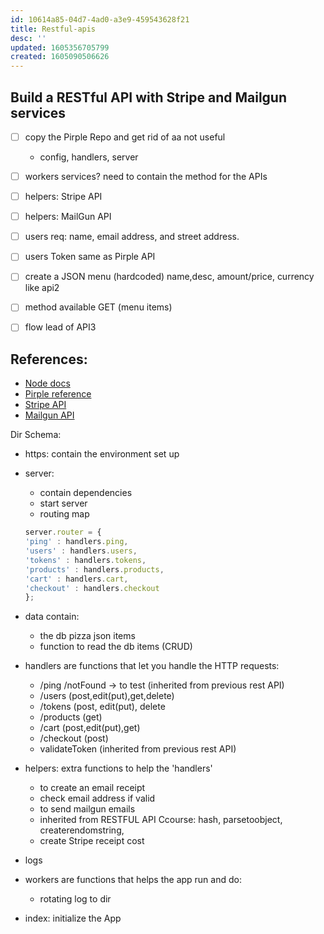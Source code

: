 ```yaml
---
id: 10614a85-04d7-4ad0-a3e9-459543628f21
title: Restful-apis
desc: ''
updated: 1605356705799
created: 1605090506626
---
```


## Build a RESTful API with Stripe and Mailgun services

- [ ] copy the Pirple Repo and get rid of aa not useful
    - config, handlers, server
- [ ] workers services?  need to contain the method for the APIs
- [ ] helpers: Stripe API 
- [ ] helpers: MailGun API 
- [ ]  users req: name, email address, and street address.
- [ ] users Token same as Pirple API
- [ ] create a JSON menu (hardcoded) name,desc, amount/price, currency like api2
- [ ] method available GET (menu items) 
- [ ] flow lead of API3


 
## References: 
- [Node docs](https://nodejs.org/dist/latest-v14.x/docs/api/stream.html)
- [Pirple reference](https://www.pirple.com/courses/take/the-nodejs-master-class/assignments/9455916-homework-assignment-2)
- [Stripe API](https://stripe.com/docs/payments/accept-a-payment?integration=elements)
- [Mailgun API](https://documentation.mailgun.com/en/latest/faqs.html#how-do-i-pick-a-domain-name-for-my-mailgun-account)


Dir Schema:

- https: contain the environment set up
- server: 
    - contain dependencies
    - start server
    - routing map 

    ```javascript
    server.router = {
    'ping' : handlers.ping,
    'users' : handlers.users,
    'tokens' : handlers.tokens,
    'products' : handlers.products,
    'cart' : handlers.cart,
    'checkout' : handlers.checkout
    };
    ```
- data contain:
    - the db pizza json items
    - function to read the db items (CRUD)

- handlers are functions that let you handle the HTTP requests:
    - /ping /notFound -> to test (inherited from previous rest API)
    - /users (post,edit(put),get,delete)
    - /tokens (post, edit(put), delete
    - /products (get)
    - /cart (post,edit(put),get)
    - /checkout (post)
    - validateToken (inherited from previous rest API)


- helpers: extra functions to help the 'handlers'
     - to create an email receipt
     - check email address if valid
     - to send mailgun emails
     - inherited from RESTFUL API Ccourse: hash, parsetoobject, createrendomstring, 
     - create Stripe receipt cost

- logs

- workers are functions that helps the app run and do:
    - rotating log to dir

- index: initialize the App